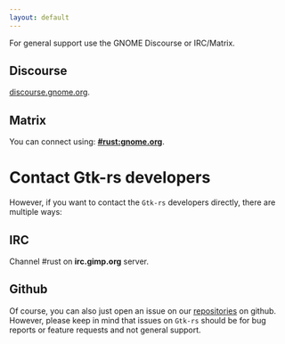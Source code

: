 ```yaml
---
layout: default
---
```


For general support use the GNOME Discourse or IRC/Matrix.

## Discourse

[discourse.gnome.org](https://discourse.gnome.org).

## Matrix

You can connect using: **[#rust:gnome.org][]**.

[#rust:gnome.org]: https://matrix.to/#/#rust:gnome.org

# Contact Gtk-rs developers

However, if you want to contact the `Gtk-rs` developers directly, there are multiple ways:

## IRC

Channel #rust on **irc.gimp.org** server.

## Github

Of course, you can also just open an issue on our [repositories](https://github.com/gtk-rs) on github. However, please keep in mind that issues on `Gtk-rs` should be for bug reports or feature requests and not general support.
